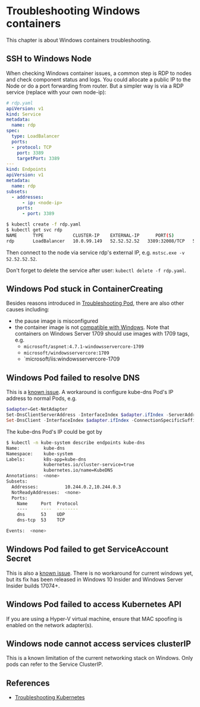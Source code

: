 # Troubleshooting Windows containers

This chapter is about Windows containers troubleshooting.

## SSH to Windows Node

When checking Windows container issues, a common step is RDP to nodes and check component status and logs. You could allocate a public IP to the Node or do a port forwarding from router. But a simpler way is via a RDP service (replace with your own node-ip):

```yaml
# rdp.yaml
apiVersion: v1
kind: Service
metadata:
  name: rdp
spec:
  type: LoadBalancer
  ports:
  - protocol: TCP
    port: 3389
    targetPort: 3389
---
kind: Endpoints
apiVersion: v1
metadata:
  name: rdp
subsets:
  - addresses:
      - ip: <node-ip>
    ports:
      - port: 3389
```

```sh
$ kubectl create -f rdp.yaml
$ kubectl get svc rdp
NAME      TYPE           CLUSTER-IP    EXTERNAL-IP      PORT(S)        AGE
rdp       LoadBalancer   10.0.99.149   52.52.52.52   3389:32008/TCP   5m
```

Then connect to the node via service rdp's external IP, e.g. `mstsc.exe -v 52.52.52.52`.

Don't forget to delete the service after user: `kubectl delete -f rdp.yaml`.

## Windows Pod stuck in ContainerCreating

Besides reasons introduced in [Troubleshooting Pod](pod.md), there are also other causes including:

- the pause image is misconfigured
- the container image is not [compatible with Windows](https://docs.microsoft.com/en-us/virtualization/windowscontainers/deploy-containers/version-compatibility). Note that containers on Windows Server 1709 should use images with 1709 tags, e.g.
  - `microsoft/aspnet:4.7.1-windowsservercore-1709`
  - `microsoft/windowsservercore:1709`
  - `microsoft/iis:windowsservercore-1709

## Windows Pod failed to resolve DNS

This is a [known issue](https://github.com/Azure/acs-engine/issues/2027). A workaround is configure kube-dns Pod's IP address to normal Pods, e.g.

```powershell
$adapter=Get-NetAdapter
Set-DnsClientServerAddress -InterfaceIndex $adapter.ifIndex -ServerAddresses 10.244.0.2,10.244.0.3
Set-DnsClient -InterfaceIndex $adapter.ifIndex -ConnectionSpecificSuffix "default.svc.cluster.local"
```

The kube-dns Pod's IP could be got by

```sh
$ kubectl -n kube-system describe endpoints kube-dns
Name:         kube-dns
Namespace:    kube-system
Labels:       k8s-app=kube-dns
              kubernetes.io/cluster-service=true
              kubernetes.io/name=KubeDNS
Annotations:  <none>
Subsets:
  Addresses:          10.244.0.2,10.244.0.3
  NotReadyAddresses:  <none>
  Ports:
    Name     Port  Protocol
    ----     ----  --------
    dns      53    UDP
    dns-tcp  53    TCP

Events:  <none>
```

## Windows Pod failed to get ServiceAccount Secret

This is also a [known issue](https://github.com/moby/moby/issues/28401). There is no workaround for current windows yet, but its fix has been released in Windows 10 Insider and Windows Server Insider builds 17074+.

## Windows Pod failed to access Kubernetes API

If you are using a Hyper-V virtual machine, ensure that MAC spoofing is enabled on the network adapter(s).

## Windows node cannot access services clusterIP

This is a known limitation of the current networking stack on Windows. Only pods can refer to the Service ClusterIP.

## References

- [Troubleshooting Kubernetes](https://docs.microsoft.com/en-us/virtualization/windowscontainers/kubernetes/common-problems)
